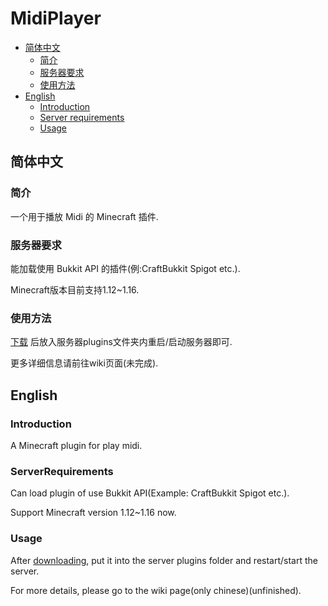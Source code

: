 # MidiPlayer

- [简体中文](#简体中文)
    - [简介](#简介)
    - [服务器要求](#服务器要求)
    - [使用方法](#使用方法)
- [English](#English)
    - [Introduction](#Introduction)
    - [Server requirements](#ServerRequirements)
    - [Usage](#Usage)

## 简体中文

### 简介

一个用于播放 Midi 的 Minecraft 插件.

### 服务器要求

能加载使用 Bukkit API 的插件(例:CraftBukkit Spigot etc.).

Minecraft版本目前支持1.12~1.16.

### 使用方法

[下载](https://github.com/BiliGoldenWater/MidiPlayer/releases) 后放入服务器plugins文件夹内重启/启动服务器即可.

更多详细信息请前往wiki页面(未完成).

## English

### Introduction

A Minecraft plugin for play midi.

### ServerRequirements

Can load plugin of use Bukkit API(Example: CraftBukkit Spigot etc.).

Support Minecraft version 1.12~1.16 now.

### Usage

After [downloading](https://github.com/BiliGoldenWater/MidiPlayer/releases), put it into the server plugins folder and
restart/start the server.

For more details, please go to the wiki page(only chinese)(unfinished).


